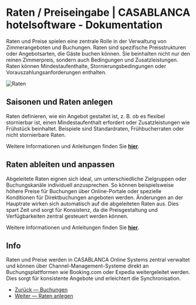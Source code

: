 # Raten / Preiseingabe | CASABLANCA hotelsoftware - Dokumentation

Raten und Preise spielen eine zentrale Rolle in der Verwaltung von Zimmerangeboten und Buchungen. Raten sind spezifische Preisstrukturen oder Angebotsarten, die Gäste buchen können. Sie beinhalten nicht nur den reinen Zimmerpreis, sondern auch Bedingungen und Zusatzleistungen. Raten können Mindestaufenthalte, Stornierungsbedingungen oder Vorauszahlungsanforderungen enthalten.

![Raten](https://docs.casablanca.at/assets/images/rates-cf99a774f7358d3eab7f7f907015b7ef.png "Raten")

## Saisonen und Raten anlegen

Raten definieren, wie ein Angebot gestaltet ist, z. B. ob es flexibel stornierbar ist, einen Mindestaufenthalt erfordert oder Zusatzleistungen wie Frühstück beinhaltet. Beispiele sind Standardraten, Frühbucherraten oder nicht stornierbare Raten.

Weitere Informationen und Anleitungen finden Sie **[hier](https://docs.casablanca.at/cloud/raten/rates/)**.

## Raten ableiten und anpassen

Abgeleitete Raten eignen sich ideal, um unterschiedliche Zielgruppen oder Buchungskanäle individuell anzusprechen. So können beispielsweise höhere Preise für Buchungen über Online-Portale oder spezielle Konditionen für Direktbuchungen angeboten werden. Änderungen an der Hauptrate wirken sich automatisch auf die abgeleiteten Raten aus. Dies spart Zeit und sorgt für Konsistenz, da die Preisgestaltung und Verfügbarkeiten zentral gesteuert werden können.

Weitere Informationen und Anleitungen finden Sie **[hier](https://docs.casablanca.at/cloud/raten/ableitung/)**.

## Info

Raten und Preise werden in CASABLANCA Online Systems zentral verwaltet und können über Channel-Management-Systeme direkt an Buchungsplattformen wie Booking.com oder Expedia weitergeleitet werden. Dies sorgt für konsistente Angebote und erleichtert die Synchronisation.

* [Zurück — Buchungen](https://docs.casablanca.at/cloud/bookings/)
* [Weiter — Raten anlegen](https://docs.casablanca.at/cloud/raten/rates/)
